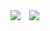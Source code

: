 <img src="https://capsule-render.vercel.app/api?type=Waving&color=auto&height=100&section=header&text=O%20HeLL👋%20&fontSize=50" link="https://hello2.tistory.com/"/>

<a href="https://hello2.tistory.com/">
    <img 
        src="http://img.shields.io/badge/-Blog-black?style=flat&logo=Storyblok&link="https://hello2.tistory.com/"
        style="height : auto; margin-left : 10px; margin-right : 10px;"/>
</a>
                                                          
                                                                       
<!--
**JeongJaew0n/JeongJaew0n** is a ✨ _special_ ✨ repository because its `README.md` (this file) appears on your GitHub profile.

Here are some ideas to get you started:

- 🔭 I’m currently working on ...
- 🌱 I’m currently learning ...
- 👯 I’m looking to collaborate on ...
- 🤔 I’m looking for help with ...
- 💬 Ask me about ...
- 📫 How to reach me: ...
- 😄 Pronouns: ...
- ⚡ Fun fact: ...
-->
